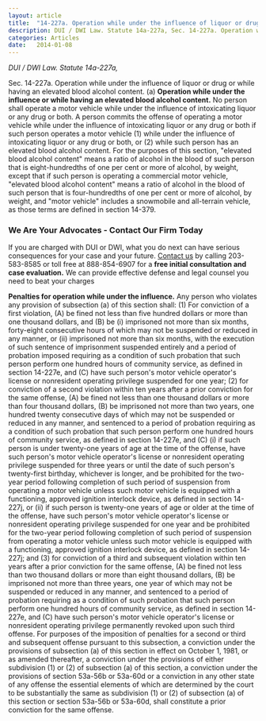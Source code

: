 ```yaml
---
layout: article
title:  "14-227a. Operation while under the influence of liquor or drug or while having an elevated blood alcohol content."
description: DUI / DWI Law. Statute 14a-227a, Sec. 14-227a. Operation while under the influence of liquor or drug or while having an elevated blood alcohol content.
categories: Articles 
date:   2014-01-08
---
```



<p><em itemprop="description">DUI / DWI Law. Statute 14a-227a, </em></p><p>Sec. 14-227a. Operation while under the influence of liquor or drug or while having an elevated blood alcohol content. (a) <strong>Operation while under the influence or while having an elevated blood alcohol content.</strong> No person shall operate a motor vehicle while under the influence of intoxicating liquor or any drug or both. A person commits the offense of operating a motor vehicle while under the influence of intoxicating liquor or any drug or both if such person operates a motor vehicle (1) while under the influence of intoxicating liquor or any drug or both, or (2) while such person has an elevated blood alcohol content. For the purposes of this section, "elevated blood alcohol content" means a ratio of alcohol in the blood of such person that is eight-hundredths of one per cent or more of alcohol, by weight, except that if such person is operating a commercial motor vehicle, "elevated blood alcohol content" means a ratio of alcohol in the blood of such person that is four-hundredths of one per cent or more of alcohol, by weight, and "motor vehicle" includes a snowmobile and all-terrain vehicle, as those terms are defined in section 14-379.</p><h3 class="fontColor000000">We Are Your Advocates - Contact Our Firm Today</h3><p><span class="fontColor000000">If you are charged with DUI or DWI, what you do next can have serious consequences for your case and your future. </span> <a class="fontColor000000" href="/Contact.html">Contact us</a> <span class="fontColor000000"> by calling 203-583-8585 or toll free at 888-854-6907 for a <strong>free initial consultation and case evaluation.</strong> We can provide effective defense and legal counsel you need to beat your charges </span></p><p><strong>Penalties for operation while under the influence.</strong> Any person who violates any provision of subsection (a) of this section shall: (1) For conviction of a first violation, (A) be fined not less than five hundred dollars or more than one thousand dollars, and (B) be (i) imprisoned not more than six months, forty-eight consecutive hours of which may not be suspended or reduced in any manner, or (ii) imprisoned not more than six months, with the execution of such sentence of imprisonment suspended entirely and a period of probation imposed requiring as a condition of such probation that such person perform one hundred hours of community service, as defined in section 14-227e, and (C) have such person's motor vehicle operator's license or nonresident operating privilege suspended for one year; (2) for conviction of a second violation within ten years after a prior conviction for the same offense, (A) be fined not less than one thousand dollars or more than four thousand dollars, (B) be imprisoned not more than two years, one hundred twenty consecutive days of which may not be suspended or reduced in any manner, and sentenced to a period of probation requiring as a condition of such probation that such person perform one hundred hours of community service, as defined in section 14-227e, and (C) (i) if such person is under twenty-one years of age at the time of the offense, have such person's motor vehicle operator's license or nonresident operating privilege suspended for three years or until the date of such person's twenty-first birthday, whichever is longer, and be prohibited for the two-year period following completion of such period of suspension from operating a motor vehicle unless such motor vehicle is equipped with a functioning, approved ignition interlock device, as defined in section 14-227j, or (ii) if such person is twenty-one years of age or older at the time of the offense, have such person's motor vehicle operator's license or nonresident operating privilege suspended for one year and be prohibited for the two-year period following completion of such period of suspension from operating a motor vehicle unless such motor vehicle is equipped with a functioning, approved ignition interlock device, as defined in section 14-227j; and (3) for conviction of a third and subsequent violation within ten years after a prior conviction for the same offense, (A) be fined not less than two thousand dollars or more than eight thousand dollars, (B) be imprisoned not more than three years, one year of which may not be suspended or reduced in any manner, and sentenced to a period of probation requiring as a condition of such probation that such person perform one hundred hours of community service, as defined in section 14-227e, and (C) have such person's motor vehicle operator's license or nonresident operating privilege permanently revoked upon such third offense. For purposes of the imposition of penalties for a second or third and subsequent offense pursuant to this subsection, a conviction under the provisions of subsection (a) of this section in effect on October 1, 1981, or as amended thereafter, a conviction under the provisions of either subdivision (1) or (2) of subsection (a) of this section, a conviction under the provisions of section 53a-56b or 53a-60d or a conviction in any other state of any offense the essential elements of which are determined by the court to be substantially the same as subdivision (1) or (2) of subsection (a) of this section or section 53a-56b or 53a-60d, shall constitute a prior conviction for the same offense.</p>